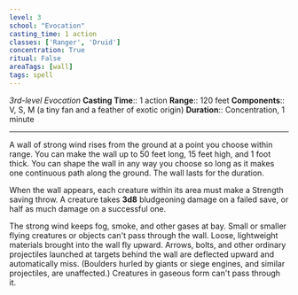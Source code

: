 ```yaml
---
level: 3
school: "Evocation"
casting_time: 1 action
classes: ['Ranger', 'Druid']
concentration: True
ritual: False
areaTags: [wall]
tags: spell
---
```


_3rd-level Evocation_
**Casting Time**:: 1 action
**Range**:: 120 feet
**Components**:: V, S, M (a tiny fan and a feather of exotic origin)
**Duration**:: Concentration, 1 minute

---

A wall of strong wind rises from the ground at a point you choose within range. You can make the wall up to 50 feet long, 15 feet high, and 1 foot thick. You can shape the wall in any way you choose so long as it makes one continuous path along the ground. The wall lasts for the duration.

When the wall appears, each creature within its area must make a Strength saving throw. A creature takes **3d8** bludgeoning damage on a failed save, or half as much damage on a successful one.

The strong wind keeps fog, smoke, and other gases at bay. Small or smaller flying creatures or objects can't pass through the wall. Loose, lightweight materials brought into the wall fly upward. Arrows, bolts, and other ordinary projectiles launched at targets behind the wall are deflected upward and automatically miss. (Boulders hurled by giants or siege engines, and similar projectiles, are unaffected.) Creatures in gaseous form can't pass through it.



